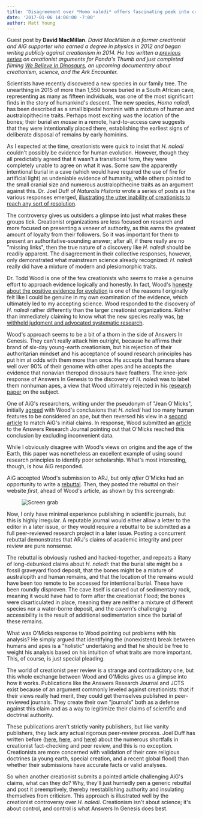 ```yaml
---
title: 'Disagreement over *Homo naledi* offers fascinating peek into creationist peer review'
date: '2017-01-06 14:00:00 -7:00'
author: Matt Young
---
```

Guest post by **David MacMillan**. *David MacMillan is a former creationist and AiG supporter who earned a degree in physics in 2012 and began writing publicly against creationism in 2014. He has written a [previous series](https://pandasthumb.org/archives/2014/05/understanding-c.html) on creationist arguments for Panda's Thumb and just completed filming [We Believe In Dinosaurs](https://www.indiegogo.com/projects/we-believe-in-dinosaurs-science), an upcoming documentary about creationism, science, and the Ark Encounter.*

Scientists have recently discovered a new species in our family tree. The unearthing in 2015 of more than 1,550 bones buried in a South African cave, representing as many as fifteen individuals, was one of the most significant finds in the story of humankind's descent. The new species, *Homo naledi*, has been described as a small bipedal hominin with a mixture of human and australopithecine traits. Perhaps most exciting was the location of the bones; their  burial *en masse* in a remote, hard-to-access cave suggests that they were intentionally placed there, establishing the earliest signs of deliberate disposal of remains by early hominins.

As I expected at the time, creationists were quick to insist that *H. naledi* couldn't possibly be evidence for human evolution. However, though they all predictably agreed that it wasn't a transitional form, they were completely unable to agree on what it was. Some saw the apparently intentional burial in a cave (which would have required the use of fire for artificial light) as undeniable evidence of humanity, while others pointed to the small cranial size and numerous australopithecine traits as an argument against this. Dr. Joel Duff of *Naturalis Historia* wrote a series of posts as the various responses emerged, [illustrating the utter inability of creationists to reach any sort of resolution](https://thenaturalhistorian.com/2015/11/20/bones-of-contention-iv-a-yec-homo-naledi-fossil-status-scorecard/).

The controversy gives us outsiders a glimpse into just what makes these groups tick. Creationist organizations are less focused on research and more focused on presenting a veneer of authority, as this earns the greatest amount of loyalty from their followers. So it was important for them to present an authoritative-sounding answer; after all, if there really are no "missing links", then the true nature of a discovery like *H. naledi* should be readily apparent. The disagreement in their collective responses, however, only demonstrated what mainstream science already recognized: *H. naledi* really did have a mixture of modern and plesiomorphic traits.

Dr. Todd Wood is one of the few creationists who seems to make a genuine effort to approach evidence logically and honestly. In fact, Wood's [honesty about the positive evidence for evolution](http://toddcwood.blogspot.com/2009/09/truth-about-evolution.html) is one of the reasons I originally felt like I could be genuine in my own examination of the evidence, which ultimately led to my accepting science. Wood responded to the discovery of *H. naledi* rather differently than the larger creationist organizations. Rather than immediately claiming to know what the new species really was, [he withheld judgment and advocated systematic research](https://thenaturalhistorian.com/2015/09/15/bones-of-contention-young-earth-creationists-respond-to-homo-naledi-fossils/).

Wood's approach seems to be a bit of a thorn in the side of Answers In Genesis. They can't really attack him outright, because he affirms their brand of six-day young-earth creationism, but his rejection of their authoritarian mindset and his acceptance of sound research principles has put him at odds with them more than once. He accepts that humans share well over 90% of their genome with other apes and he accepts the evidence that nonavian theropod dinosaurs have feathers. The knee-jerk response of Answers In Genesis to the discovery of *H. naledi* was to label them nonhuman apes, a view that Wood ultimately rejected in his [research paper](http://www.coresci.org/jcts/index.php/jctsb/article/view/44) on the subject.

One of AiG's researchers, writing under the pseudonym of "Jean O'Micks", initially [agreed](http://www.coresci.org/jcts/index.php/jctsb/article/view/43) with Wood's conclusions that *H. naledi* had too many human features to be considered an ape, but then reversed his view in a [second article](https://answersingenesis.org/human-evolution/homo-naledi-not-part-of-human-holobaramin/) to match AiG's initial claims. In response, Wood submitted an [article](https://answersingenesis.org/creation-science/baraminology/taxon-sample-size-in-hominin-baraminology-response-to-omicks/) to the Answers Research Journal pointing out that O'Micks reached this conclusion by excluding inconvenient data.

While I obviously disagree with Wood's views on origins and the age of the Earth, this paper was nonetheless an excellent example of using sound research principles to identify poor scholarship. What's most interesting, though, is how AiG responded.

AiG accepted Wood's submission to ARJ, but only *after* O'Micks had an opportunity to write a [rebuttal](https://answersingenesis.org/creation-science/baraminology/reply-taxon-sample-size-in-hominin-baraminology-response-to-omicks/). Then, they posted the rebuttal on their website *first*, ahead of Wood's article, as shown by this screengrab:

<figure>
<img src="/uploads/2017/https://github.com/CartwrightLab/PandasThumb/blob/master/uploads/2017/MacMillan_Creationist_Peer_Review_600.jpg" alt="Screen grab"/>
</figure>


Now, I only have minimal experience publishing in scientific journals, but this is highly irregular. A reputable journal would either allow a letter to the editor in a later issue, or they would require a rebuttal to be submitted as a full peer-reviewed research project in a later issue. Posting a concurrent rebuttal demonstrates that ARJ's claims of academic integrity and peer review are pure nonsense.

The rebuttal is obviously rushed and hacked-together, and repeats a litany of long-debunked claims about *H. naledi*: that the burial site might be a fossil graveyard flood deposit, that the bones might be a mixture of australopith and human remains, and that the location of the remains would have been too remote to be accessed for intentional burial. These have been roundly disproven. The cave itself is carved out of sedimentary rock, meaning it would have had to form after the creationist Flood; the bones were disarticulated in place, meaning they are neither a mixture of different species nor a water-borne deposit, and the cavern's challenging accessibility is the result of additional sedimentation since the burial of these remains.

What was O'Micks response to Wood pointing out problems with his analysis? He simply argued that identifying the (nonexistent) break between humans and apes is a "holistic" undertaking and that he should be free to weight his analysis based on his intuition of what traits are more important. This, of course, is just special pleading.

The world of creationist peer review is a strange and contradictory one, but this whole exchange between Wood and O'Micks gives us a glimpse into how it works. Publications like the Answers Research Journal and JCTS exist because of an argument commonly leveled against creationists: that if their views really had merit, they could get themselves published in peer-reviewed journals. They create their own "journals" both as a defense against this claim and as a way to legitimize their claims of scientific and doctrinal authority.

These publications aren't strictly vanity publishers, but like vanity publishers, they lack any actual rigorous peer-review process. Joel Duff has written before ([here](https://thenaturalhistorian.com/2015/08/31/when-peer-review-lets-you-down-a-yec-quote-problem/), [here](https://thenaturalhistorian.com/2016/02/18/when-peer-review-lets-you-down-again-another-yec-fact-checking-problem/), and [here](https://thenaturalhistorian.com/2017/01/04/mixed-messages-confusion-over-the-origin-of-sea-otters-at-answers-in-genesis/)) about the numerous shortfalls in creationist fact-checking and peer review, and this is no exception. Creationists are more concerned with validation of their core religious doctrines (a young earth, special creation, and a recent global flood) than whether their submissions have accurate facts or valid analyses.

So when another creationist submits a pointed article challenging AiG's claims, what can they do? Why, they'll just hurriedly pen a generic rebuttal and post it preemptively, thereby reestablishing authority and insulating themselves from criticism. This approach is illustrated well by the creationist controversy over *H. naledi*. Creationism isn't about science; it's about control, and control is what Answers In Genesis does best.
